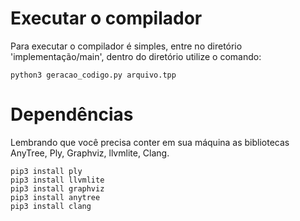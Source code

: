 # Executar o compilador
Para executar o compilador é simples, entre no diretório 'implementação/main', dentro do diretório utilize o comando:

```
python3 geracao_codigo.py arquivo.tpp
```

# Dependências
Lembrando que você precisa conter em sua máquina as bibliotecas AnyTree, Ply, Graphviz, llvmlite, Clang.

```Instalar as dependências
pip3 install ply
pip3 install llvmlite
pip3 install graphviz
pip3 install anytree
pip3 install clang
```
